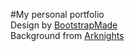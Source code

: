 #My personal portfolio  
Design by [BootstrapMade](https://bootstrapmade.com)  
Background from [Arknights](https://www.arknights.global)
